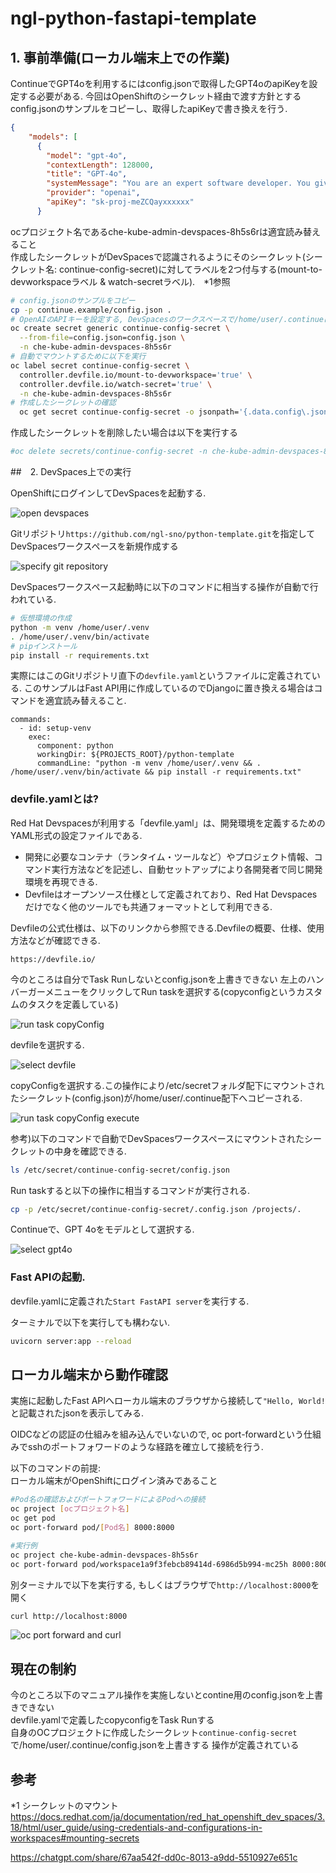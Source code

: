# ngl-python-fastapi-template

## 1. 事前準備(ローカル端末上での作業)

ContinueでGPT4oを利用するにはconfig.jsonで取得したGPT4oのapiKeyを設定する必要がある.
今回はOpenShiftのシークレット経由で渡す方針とする
config.jsonのサンプルをコピーし、取得したapiKeyで書き換えを行う.

```json
{
    "models": [
      {
        "model": "gpt-4o",
        "contextLength": 128000,
        "title": "GPT-4o",
        "systemMessage": "You are an expert software developer. You give helpful and concise responses.",
        "provider": "openai",
        "apiKey": "sk-proj-meZCQayxxxxxx"
      }
```

ocプロジェクト名であるche-kube-admin-devspaces-8h5s6rは適宜読み替えること  
作成したシークレットがDevSpacesで認識されるようにそのシークレット(シークレット名: continue-config-secret)に対してラベルを2つ付与する(mount-to-devworkspaceラベル & watch-secretラベル).　*1参照

```bash
# config.jsonのサンプルをコピー
cp -p continue.example/config.json .
# OpenAIのAPIキーを設定する, DevSpacesのワークスペースで/home/user/.continueにコピーして利用する
oc create secret generic continue-config-secret \
  --from-file=config.json=config.json \
  -n che-kube-admin-devspaces-8h5s6r
# 自動でマウントするために以下を実行
oc label secret continue-config-secret \
  controller.devfile.io/mount-to-devworkspace='true' \
  controller.devfile.io/watch-secret='true' \
  -n che-kube-admin-devspaces-8h5s6r
# 作成したシークレットの確認
  oc get secret continue-config-secret -o jsonpath='{.data.config\.json}' -n your-namespace | base64 --decodes
```

作成したシークレットを削除したい場合は以下を実行する

```bash
#oc delete secrets/continue-config-secret -n che-kube-admin-devspaces-8h5s6r
```

##　2. DevSpaces上での実行

OpenShiftにログインしてDevSpacesを起動する.

![open devspaces](img/open-devspaces.png)

Gitリポジトリ`https://github.com/ngl-sno/python-template.git`を指定してDevSpacesワークスペースを新規作成する

![specify git repository](img/specify-git-repository.png)

DevSpacesワークスペース起動時に以下のコマンドに相当する操作が自動で行われている.

```bash
# 仮想環境の作成
python -m venv /home/user/.venv
. /home/user/.venv/bin/activate
# pipインストール
pip install -r requirements.txt
```

実際にはこのGitリポジトリ直下の`devfile.yaml`というファイルに定義されている.
このサンプルはFast API用に作成しているのでDjangoに置き換える場合はコマンドを適宜読み替えること.

```
commands:
  - id: setup-venv
    exec:
      component: python
      workingDir: ${PROJECTS_ROOT}/python-template
      commandLine: "python -m venv /home/user/.venv && . /home/user/.venv/bin/activate && pip install -r requirements.txt"
```

### devfile.yamlとは?

Red Hat Devspacesが利用する「devfile.yaml」は、開発環境を定義するためのYAML形式の設定ファイルである.

* 開発に必要なコンテナ（ランタイム・ツールなど）やプロジェクト情報、コマンド実行方法などを記述し、自動セットアップにより各開発者で同じ開発環境を再現できる.
* Devfileはオープンソース仕様として定義されており、Red Hat Devspacesだけでなく他のツールでも共通フォーマットとして利用できる.

Devfileの公式仕様は、以下のリンクから参照できる.Devfileの概要、仕様、使用方法などが確認できる.

`https://devfile.io/`

今のところは自分でTask Runしないとconfig.jsonを上書きできない
左上のハンバーガーメニューをクリックしてRun taskを選択する(copyconfigというカスタムのタスクを定義している)

![run task copyConfig](img/run-task-copyConfig.png)

devfileを選択する.

![select devfile](img/select-devfile.png)

copyConfigを選択する.この操作により/etc/secretフォルダ配下にマウントされたシークレット(config.json)が/home/user/.continue配下へコピーされる.

![run task copyConfig execute](img/run-task-copyConfig-execute.png)

参考)以下のコマンドで自動でDevSpacesワークスペースにマウントされたシークレットの中身を確認できる.

```bash
ls /etc/secret/continue-config-secret/config.json
```

Run taskすると以下の操作に相当するコマンドが実行される.

```bash
cp -p /etc/secret/continue-config-secret/.config.json /projects/.
```

Continueで、GPT 4oをモデルとして選択する.

![select gpt4o](img/select-gpt4o.png)

### Fast APIの起動.

devfile.yamlに定義された`Start FastAPI server`を実行する.

ターミナルで以下を実行しても構わない.
```bash
uvicorn server:app --reload
```

## ローカル端末から動作確認

実施に起動したFast APIへローカル端末のブラウザから接続して`"Hello, World!`と記載されたjsonを表示してみる.

OIDCなどの認証の仕組みを組み込んでいないので,
oc port-forwardという仕組みでsshのポートフォワードのような経路を確立して接続を行う.

以下のコマンドの前提:  
ローカル端末がOpenShiftにログイン済みであること

```bash
#Pod名の確認およびポートフォワードによるPodへの接続
oc project [ocプロジェクト名]
oc get pod 
oc port-forward pod/[Pod名] 8000:8000

#実行例
oc project che-kube-admin-devspaces-8h5s6r
oc port-forward pod/workspace1a9f3febcb89414d-6986d5b994-mc25h 8000:8000
```

別ターミナルで以下を実行する,  もしくはブラウザで`http://localhost:8000`を開く

```bash
curl http://localhost:8000
```

![oc port forward and curl](img/oc-port-forward-and-curl.png)

## 現在の制約

今のところ以下のマニュアル操作を実施しないとcontine用のconfig.jsonを上書きできない  
devfile.yamlで定義したcopyconfigをTask Runする  
自身のOCプロジェクトに作成したシークレット`continue-config-secret`で/home/user/.continue/config.jsonを上書きする  操作が定義されている

## 参考

*1 シークレットのマウント
https://docs.redhat.com/ja/documentation/red_hat_openshift_dev_spaces/3.18/html/user_guide/using-credentials-and-configurations-in-workspaces#mounting-secrets


https://chatgpt.com/share/67aa542f-dd0c-8013-a9dd-5510927e651c

